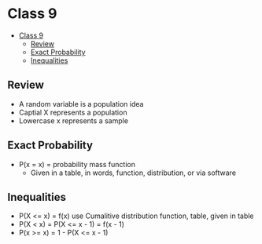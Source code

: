 # Class 9

- [Class 9](#class-9)
  - [Review](#review)
  - [Exact Probability](#exact-probability)
  - [Inequalities](#inequalities)

## Review

- A random variable is a population idea
- Captial X represents a population
- Lowercase x represents a sample

## Exact Probability

- P(x = x) = probability mass function
  - Given in a table, in words, function, distribution, or via software

## Inequalities

- P(X <= x) = f(x) use Cumalitive distribution function, table, given in table
- P(X < x) = P(X <= x - 1) = f(x - 1)
- P(x >= x) = 1 - P(X <= x - 1)
